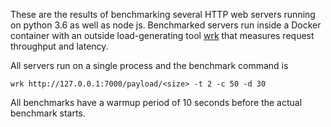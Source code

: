 These are the results of benchmarking several HTTP web servers running on python 3.6 as well as node js.
Benchmarked servers run inside a Docker container with an outside load-generating tool [wrk][]
that measures request throughput and latency.

All servers run on a single process and the benchmark command is
```
wrk http://127.0.0.1:7000/payload/<size> -t 2 -c 50 -d 30
```
All benchmarks have a warmup period of 10 seconds before the actual benchmark starts.


[wrk]: https://github.com/wg/wrk
